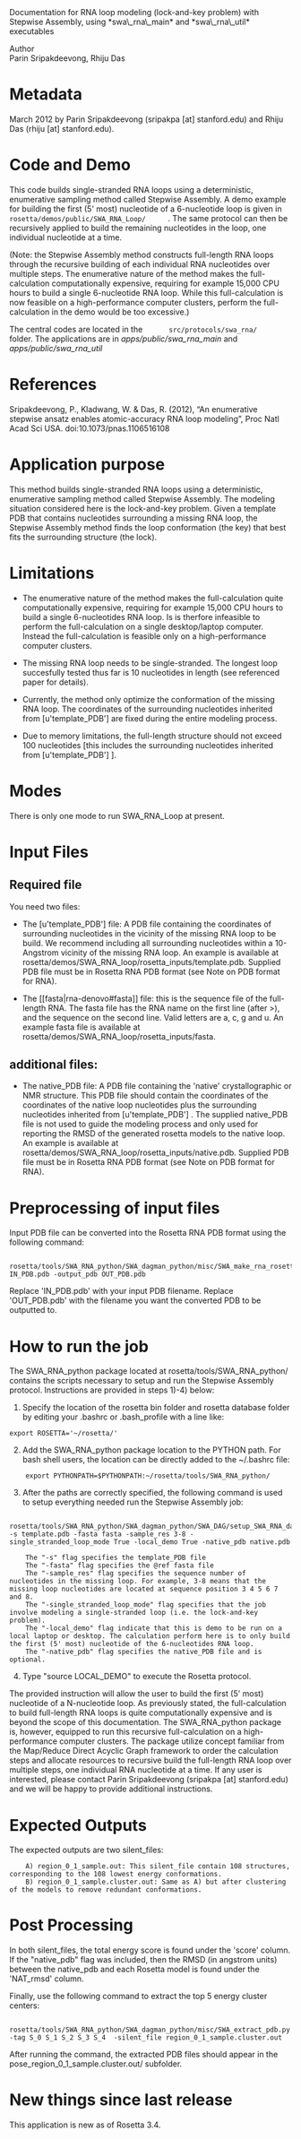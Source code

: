 <!-- --- title: Swa Rna Loop -->Documentation for RNA loop modeling (lock-and-key problem) with Stepwise Assembly, using *swa\_rna\_main* and *swa\_rna\_util* executables

 Author   
Parin Sripakdeevong, Rhiju Das

Metadata
========

March 2012 by Parin Sripakdeevong (sripakpa [at] stanford.edu) and Rhiju Das (rhiju [at] stanford.edu).

Code and Demo
=============

This code builds single-stranded RNA loops using a deterministic, enumerative sampling method called Stepwise Assembly. A demo example for building the first (5' most) nucleotide of a 6-nucleotide loop is given in `       rosetta/demos/public/SWA_RNA_Loop/      ` . The same protocol can then be recursively applied to build the remaining nucleotides in the loop, one individual nucleotide at a time.

(Note: the Stepwise Assembly method constructs full-length RNA loops through the recursive building of each individual RNA nucleotides over multiple steps. The enumerative nature of the method makes the full-calculation computationally expensive, requiring for example 15,000 CPU hours to build a single 6-nucleotide RNA loop. While this full-calculation is now feasible on a high-performance computer clusters, perform the full-calculation in the demo would be too excessive.)

The central codes are located in the `       src/protocols/swa_rna/      ` folder. The applications are in *apps/public/swa\_rna\_main* and *apps/public/swa\_rna\_util*

References
==========

Sripakdeevong, P., Kladwang, W. & Das, R. (2012), “An enumerative stepwise ansatz enables atomic-accuracy RNA loop modeling”, Proc Natl Acad Sci USA. doi:10.1073/pnas.1106516108

Application purpose
===========================================

This method builds single-stranded RNA loops using a deterministic, enumerative sampling method called Stepwise Assembly. The modeling situation considered here is the lock-and-key problem. Given a template PDB that contains nucleotides surrounding a missing RNA loop, the Stepwise Assembly method finds the loop conformation (the key) that best fits the surrounding structure (the lock).

Limitations
===========

-   The enumerative nature of the method makes the full-calculation quite computationally expensive, requiring for example 15,000 CPU hours to build a single 6-nucleotides RNA loop. Is is therfore infeasible to perform the full-calculation on a single desktop/laptop computer. Instead the full-calculation is feasible only on a high-performance computer clusters.

-   The missing RNA loop needs to be single-stranded. The longest loop succesfully tested thus far is 10 nucleotides in length (see referenced paper for details).

-   Currently, the method only optimize the conformation of the missing RNA loop. The coordinates of the surrounding nucleotides inherited from [u'template\_PDB'] are fixed during the entire modeling process.

-   Due to memory limitations, the full-length structure should not exceed 100 nucleotides [this includes the surrounding nucleotides inherited from [u'template\_PDB'] ].

Modes
=====

There is only one mode to run SWA\_RNA\_Loop at present.

Input Files
===========

Required file
-------------

You need two files:

-   The [u'template\_PDB'] file: A PDB file containing the coordinates of surrounding nucleotides in the vicinity of the missing RNA loop to be build. We recommend including all surrounding nucleotides within a 10-Angstrom vicinity of the missing RNA loop. An example is available at rosetta/demos/SWA\_RNA\_loop/rosetta\_inputs/template.pdb. Supplied PDB file must be in Rosetta RNA PDB format (see Note on PDB format for RNA).

-   The [[fasta|rna-denovo#fasta]] file: this is the sequence file of the full-length RNA. The fasta file has the RNA name on the first line (after \>), and the sequence on the second line. Valid letters are a, c, g and u. An example fasta file is available at rosetta/demos/SWA\_RNA\_loop/rosetta\_inputs/fasta.

additional files:
-----------------

-   The native\_PDB file: A PDB file containing the 'native' crystallographic or NMR structure. This PDB file should contain the coordinates of the coordinates of the native loop nucleotides plus the surrounding nucleotides inherited from [u'template\_PDB'] . The supplied native\_PDB file is not used to guide the modeling process and only used for reporting the RMSD of the generated rosetta models to the native loop. An example is available at rosetta/demos/SWA\_RNA\_loop/rosetta\_inputs/native.pdb. Supplied PDB file must be in Rosetta RNA PDB format (see Note on PDB format for RNA).

Preprocessing of input files
============================

Input PDB file can be converted into the Rosetta RNA PDB format using the following command:

```
    rosetta/tools/SWA_RNA_python/SWA_dagman_python/misc/SWA_make_rna_rosetta_ready.py IN_PDB.pdb -output_pdb OUT_PDB.pdb
```

Replace 'IN\_PDB.pdb' with your input PDB filename. Replace 'OUT\_PDB.pdb' with the filename you want the converted PDB to be outputted to.

How to run the job
==================

The SWA\_RNA\_python package located at rosetta/tools/SWA\_RNA\_python/ contains the scripts necessary to setup and run the Stepwise Assembly protocol. Instructions are provided in steps 1)-4) below:

1) Specify the location of the rosetta bin folder and rosetta database folder by editing your .bashrc or .bash\_profile with a line like:

```
export ROSETTA='~/rosetta/'
```

2) Add the SWA\_RNA\_python package location to the PYTHON path. For bash shell users, the location can be directly added to the \~/.bashrc file:

```
    export PYTHONPATH=$PYTHONPATH:~/rosetta/tools/SWA_RNA_python/
```

3) After the paths are correctly specified, the following command is used to setup everything needed run the Stepwise Assembly job:

```
    rosetta/tools/SWA_RNA_python/SWA_dagman_python/SWA_DAG/setup_SWA_RNA_dag_job_files.py -s template.pdb -fasta fasta -sample_res 3-8 -single_stranded_loop_mode True -local_demo True -native_pdb native.pdb
```

```
    The "-s" flag specifies the template_PDB file
    The "-fasta" flag specifies the @ref fasta file
    The "-sample_res" flag specifies the sequence number of nucleotides in the missing loop. For example, 3-8 means that the missing loop nucleotides are located at sequence position 3 4 5 6 7 and 8.
    The "-single_stranded_loop_mode" flag specifies that the job involve modeling a single-stranded loop (i.e. the lock-and-key problem).
    The "-local_demo" flag indicate that this is demo to be run on a local laptop or desktop. The calculation perform here is to only build the first (5' most) nucleotide of the 6-nucleotides RNA loop.
    The "-native_pdb" flag specifies the native_PDB file and is optional.
```

4) Type "source LOCAL\_DEMO" to execute the Rosetta protocol.

The provided instruction will allow the user to build the first (5' most) nucleotide of a N-nucleotide loop. As previously stated, the full-calculation to build full-length RNA loops is quite computationally expensive and is beyond the scope of this documentation. The SWA\_RNA\_python package is, however, equipped to run this recursive full-calculation on a high-performance computer clusters. The package utilize concept familiar from the Map/Reduce Direct Acyclic Graph framework to order the calculation steps and allocate resources to recursive build the full-length RNA loop over multiple steps, one individual RNA nucleotide at a time. If any user is interested, please contact Parin Sripakdeevong (sripakpa [at] stanford.edu) and we will be happy to provide additional instructions.

Expected Outputs
================

The expected outputs are two silent\_files:

```
    A) region_0_1_sample.out: This silent_file contain 108 structures, corresponding to the 108 lowest energy conformations.
    B) region_0_1_sample.cluster.out: Same as A) but after clustering of the models to remove redundant conformations.
```

Post Processing
===============

In both silent\_files, the total energy score is found under the 'score' column. If the "native\_pdb" flag was included, then the RMSD (in angstrom units) between the native\_pdb and each Rosetta model is found under the 'NAT\_rmsd' column.

Finally, use the following command to extract the top 5 energy cluster centers:

```
    rosetta/tools/SWA_RNA_python/SWA_dagman_python/misc/SWA_extract_pdb.py -tag S_0 S_1 S_2 S_3 S_4  -silent_file region_0_1_sample.cluster.out
```

After running the command, the extracted PDB files should appear in the pose\_region\_0\_1\_sample.cluster.out/ subfolder.

New things since last release
=============================

This application is new as of Rosetta 3.4.
